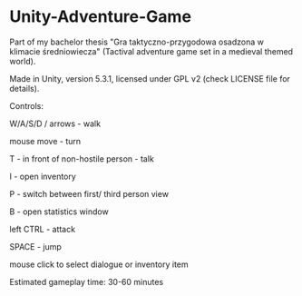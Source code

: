 # Unity-Adventure-Game
Part of my bachelor thesis "Gra taktyczno-przygodowa osadzona w klimacie średniowiecza" (Tactival adventure game set in a medieval themed world).

Made in Unity, version 5.3.1, licensed under GPL v2 (check LICENSE file for details).

Controls:

W/A/S/D / arrows - walk

mouse move - turn

T - in front of non-hostile person - talk

I - open inventory

P - switch between first/ third person view

B - open statistics window

left CTRL - attack

SPACE - jump

mouse click to select dialogue or inventory item

Estimated gameplay time: 30-60 minutes
